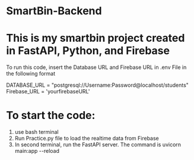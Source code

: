 # SmartBin-Backend

# This is my smartbin project created in FastAPI, Python, and Firebase

To run this code, insert the Database URL and Firebase URL in .env File in the following format

DATABASE_URL = "postgresql://Username:Password@localhost/students" 
Firebase_URL = 'yourfirebaseURL' 


# To start the code: 
1. use bash terminal
2. Run Practice.py file to load the realtime data from Firebase
3. In second terminal, run the FastAPI server. The command is uvicorn main:app --reload
